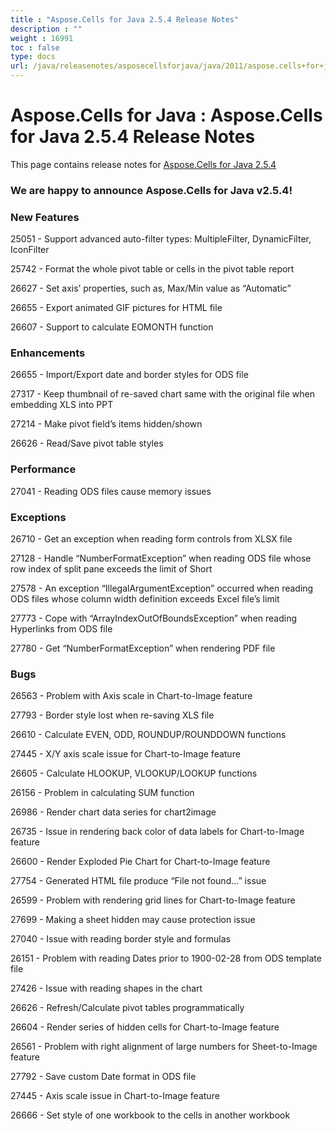 ```yaml
---
title : "Aspose.Cells for Java 2.5.4 Release Notes" 
description : "" 
weight : 16991 
toc : false
type: docs
url: /java/releasenotes/asposecellsforjava/java/2011/aspose.cells+for+java+2.5.4+release+notes/
---
```


# Aspose.Cells for Java : Aspose.Cells for Java 2.5.4 Release Notes


This page contains release notes for [Aspose.Cells for Java 2.5.4](http://www.aspose.com/downloads/cells/java/new-releases/aspose.cells-for-java-2.5.4/)

### We are happy to announce Aspose.Cells for Java v2.5.4!

### New Features

25051 - Support advanced auto-filter types: MultipleFilter, DynamicFilter, IconFilter

25742 - Format the whole pivot table or cells in the pivot table report

26627 - Set axis’ properties, such as, Max/Min value as “Automatic”

26655 - Export animated GIF pictures for HTML file

26607 - Support to calculate EOMONTH function

### Enhancements

26655 - Import/Export date and border styles for ODS file

27317 - Keep thumbnail of re-saved chart same with the original file when embedding XLS into PPT

27214 - Make pivot field’s items hidden/shown

26626 - Read/Save pivot table styles

### Performance

27041 - Reading ODS files cause memory issues

### Exceptions

26710 - Get an exception when reading form controls from XLSX file

27128 - Handle “NumberFormatException” when reading ODS file whose row index of split pane exceeds the limit of Short

27578 - An exception “IllegalArgumentException” occurred when reading ODS files whose column width definition exceeds Excel file’s limit

27773 - Cope with “ArrayIndexOutOfBoundsException” when reading Hyperlinks from ODS file

27780 - Get “NumberFormatException” when rendering PDF file

### Bugs

26563 - Problem with Axis scale in Chart-to-Image feature

27793 - Border style lost when re-saving XLS file

26610 - Calculate EVEN, ODD, ROUNDUP/ROUNDDOWN functions

27445 - X/Y axis scale issue for Chart-to-Image feature

26605 - Calculate HLOOKUP, VLOOKUP/LOOKUP functions

26156 - Problem in calculating SUM function

26986 - Render chart data series for chart2image

26735 - Issue in rendering back color of data labels for Chart-to-Image feature

26600 - Render Exploded Pie Chart for Chart-to-Image feature

27754 - Generated HTML file produce “File not found…” issue

26599 - Problem with rendering grid lines for Chart-to-Image feature

27699 - Making a sheet hidden may cause protection issue

27040 - Issue with reading border style and formulas

26151 - Problem with reading Dates prior to 1900-02-28 from ODS template file

27426 - Issue with reading shapes in the chart

26626 - Refresh/Calculate pivot tables programmatically

26604 - Render series of hidden cells for Chart-to-Image feature

26561 - Problem with right alignment of large numbers for Sheet-to-Image feature

27792 - Save custom Date format in ODS file

27445 - Axis scale issue in Chart-to-Image feature

26666 - Set style of one workbook to the cells in another workbook

